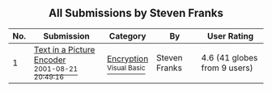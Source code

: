 ﻿<div align="center">

## All Submissions by Steven Franks

</div>

No.  | Submission | Category | By   | User Rating
---- | ---------- | -------- | ---- | -----------
1 | [Text in a Picture Encoder<br /><sup>2001-08-21 20:49:16</sup>](https://github.com/Planet-Source-Code/steven-franks-text-in-a-picture-encoder__1-26461) | [Encryption<br /><sup>Visual Basic</sup>](../ByCategory/encryption__1-48.md) | Steven Franks | 4.6 (41 globes from 9 users)
